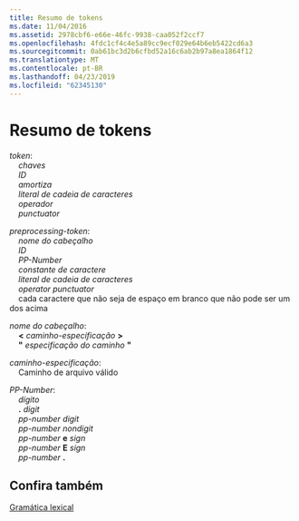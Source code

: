 ```yaml
---
title: Resumo de tokens
ms.date: 11/04/2016
ms.assetid: 2978cbf6-e66e-46fc-9938-caa052f2ccf7
ms.openlocfilehash: 4fdc1cf4c4e5a89cc9ecf029e64b6eb5422cd6a3
ms.sourcegitcommit: 0ab61bc3d2b6cfbd52a16c6ab2b97a8ea1864f12
ms.translationtype: MT
ms.contentlocale: pt-BR
ms.lasthandoff: 04/23/2019
ms.locfileid: "62345130"
---
```

# <a name="summary-of-tokens"></a>Resumo de tokens

*token*:<br/>
&nbsp;&nbsp;&nbsp;&nbsp;*chaves*<br/>
&nbsp;&nbsp;&nbsp;&nbsp;*ID*<br/>
&nbsp;&nbsp;&nbsp;&nbsp;*amortiza*<br/>
&nbsp;&nbsp;&nbsp;&nbsp;*literal de cadeia de caracteres*<br/>
&nbsp;&nbsp;&nbsp;&nbsp;*operador*<br/>
&nbsp;&nbsp;&nbsp;&nbsp;*punctuator*

*preprocessing-token*:<br/>
&nbsp;&nbsp;&nbsp;&nbsp;*nome do cabeçalho*<br/>
&nbsp;&nbsp;&nbsp;&nbsp;*ID*<br/>
&nbsp;&nbsp;&nbsp;&nbsp;*PP-Number*<br/>
&nbsp;&nbsp;&nbsp;&nbsp;*constante de caractere*<br/>
&nbsp;&nbsp;&nbsp;&nbsp;*literal de cadeia de caracteres*<br/>
&nbsp;&nbsp;&nbsp;&nbsp;*operator punctuator*<br/>
&nbsp;&nbsp;&nbsp;&nbsp;cada caractere que não seja de espaço em branco que não pode ser um dos acima

*nome do cabeçalho*:<br/>
&nbsp;&nbsp;&nbsp;&nbsp;**\<**  *caminho-especificação*  **>**<br/>
&nbsp;&nbsp;&nbsp;&nbsp;**"**  *especificação do caminho*  **"**

*caminho-especificação*:<br/>
&nbsp;&nbsp;&nbsp;&nbsp;Caminho de arquivo válido

*PP-Number*:<br/>
&nbsp;&nbsp;&nbsp;&nbsp;*dígito*<br/>
&nbsp;&nbsp;&nbsp;&nbsp;**.** *digit*<br/>
&nbsp;&nbsp;&nbsp;&nbsp;*pp-number* *digit* <br/>
&nbsp;&nbsp;&nbsp;&nbsp;*pp-number* *nondigit*<br/>
&nbsp;&nbsp;&nbsp;&nbsp;*pp-number*  **e**  *sign*<br/>
&nbsp;&nbsp;&nbsp;&nbsp;*pp-number*  **E**  *sign*<br/>
&nbsp;&nbsp;&nbsp;&nbsp;*pp-number*  **.**

## <a name="see-also"></a>Confira também

[Gramática lexical](../c-language/lexical-grammar.md)

